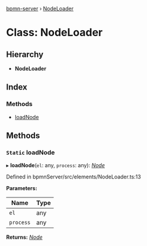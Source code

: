 [bpmn-server](../README.md) › [NodeLoader](nodeloader.md)

# Class: NodeLoader

## Hierarchy

* **NodeLoader**

## Index

### Methods

* [loadNode](nodeloader.md#static-loadnode)

## Methods

### `Static` loadNode

▸ **loadNode**(`el`: any, `process`: any): *[Node](node.md)*

Defined in bpmnServer/src/elements/NodeLoader.ts:13

**Parameters:**

Name | Type |
------ | ------ |
`el` | any |
`process` | any |

**Returns:** *[Node](node.md)*
